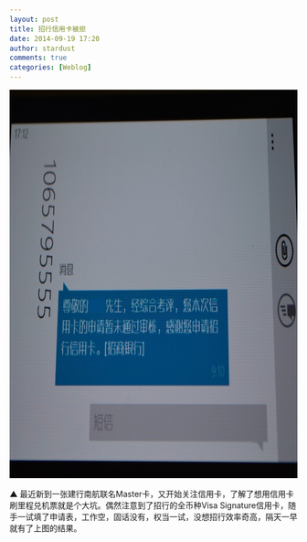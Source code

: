 ```yaml
---
layout: post
title: 招行信用卡被拒
date: 2014-09-19 17:20
author: stardust
comments: true
categories: [Weblog]
---
```

<a href="/wp-content/uploads/2014/09/Nikon-2014-09-19-17-14-38-2.jpg"><img src="/wp-content/uploads/2014/09/Nikon-2014-09-19-17-14-38-2-1024x680.jpg" alt="Nikon-2014-09-19-17-14-38-2" width="1024" height="680" class="alignleft size-large wp-image-1660" /></a>

▲ 最近新到一张建行南航联名Master卡，又开始关注信用卡，了解了想用信用卡刷里程兑机票就是个大坑。偶然注意到了招行的全币种Visa Signature信用卡，随手一试填了申请表，工作空，固话没有，权当一试，没想招行效率奇高，隔天一早就有了上图的结果。
